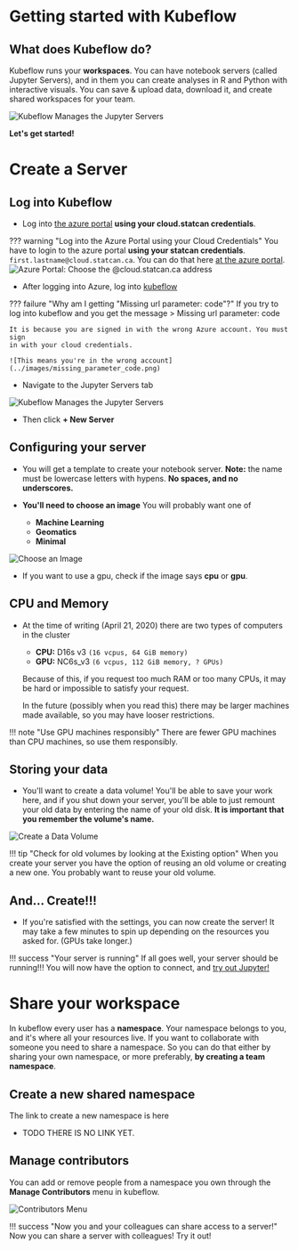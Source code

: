 # Getting started with Kubeflow

## What does Kubeflow do?

Kubeflow runs your **workspaces**. You can have notebook servers (called Jupyter
Servers), and in them you can create analyses in R and Python with interactive
visuals. You can save & upload data, download it, and create shared workspaces
for your team.

![Kubeflow Manages the Jupyter Servers](../images/jupyter_visual.png)

**Let's get started!**

# Create a Server

## Log into Kubeflow

- Log into [the azure portal](https://portal.azure.com) **using your
  cloud.statcan credentials**.
 
??? warning "Log into the Azure Portal using your Cloud Credentials"
    You have to login to the azure portal **using your statcan credentials**.
    `first.lastname@cloud.statcan.ca`. You can do that here [at the azure portal](https://portal.azure.com).
    ![Azure Portal: Choose the `@cloud.statcan.ca` address](../images/azure-login.png)


- After logging into Azure, log into [kubeflow](https://kubeflow.covid.cloud.statcan.ca)


??? failure "Why am I getting "Missing url parameter: code"?"
    If you try to log into kubeflow and you get the message 
    > Missing url parameter: code

    It is because you are signed in with the wrong Azure account. You must sign
    in with your cloud credentials.

    ![This means you're in the wrong account](../images/missing_parameter_code.png)
    






- Navigate to the Jupyter Servers tab

![Kubeflow Manages the Jupyter Servers](../images/readme/kubeflow_ui.png)

- Then click **+ New Server**

## Configuring your server

- You will get a template to create your notebook server.
  **Note:** the name must be lowercase letters with hypens. **No spaces, and no underscores.**


- **You'll need to choose an image** You will probably want one of

    - **Machine Learning**
    - **Geomatics**
    - **Minimal**

![Choose an Image](../images/kubeflow_choose_an_image.png)

- If you want to use a gpu, check if the image says **cpu** or **gpu**.
 
 
## CPU and Memory 

- At the time of writing (April 21, 2020) there are two types of computers in
  the cluster

  - **CPU:** D16s v3 `(16 vcpus, 64 GiB memory)`
  - **GPU:** NC6s_v3 `(6 vcpus, 112 GiB memory, ? GPUs)`
  
  Because of this, if you request too much RAM or too many CPUs, it may be hard
  or impossible to satisfy your request.
  
  In the future (possibly when you read this) there may be larger machines made
  available, so you may have looser restrictions.
  
!!! note "Use GPU machines responsibly"
    There are fewer GPU machines than CPU machines, so use them responsibly.
    
    
## Storing your data

- You'll want to create a data volume! You'll be able to save your work here,
  and if you shut down your server, you'll be able to just remount your old data
  by entering the name of your old disk. **It is important that you remember the
  volume's name.**

![Create a Data Volume](../images/kubeflow_volumes.png)
 
!!! tip "Check for old volumes by looking at the Existing option"
    When you create your server you have the option of reusing an old volume
    or creating a new one. You probably want to reuse your old volume.
 
## And... Create!!!

- If you're satisfied with the settings, you can now create the server! It may
  take a few minutes to spin up depending on the resources you asked for. (GPUs
  take longer.)
 
!!! success "Your server is running"
    If all goes well, your server should be running!!! You will now have the
    option to connect, and [try out Jupyter!](/1-Experiments/Jupyter)

 
# Share your workspace

In kubeflow every user has a **namespace**. Your namespace belongs to you, and
it's where all your resources live. If you want to collaborate with someone you
need to share a namespace. So you can do that either by sharing your own
namespace, or more preferably, **by creating a team namespace**. 

## Create a new shared namespace

The link to create a new namespace is here
- TODO THERE IS NO LINK YET.

## Manage contributors

You can add or remove people from a namespace you own through the **Manage
Contributors** menu in kubeflow.

![Contributors Menu](../images/kubeflow_contributors.png)

!!! success "Now you and your colleagues can share access to a server!"
    Now you can share a server with colleagues! Try it out!
